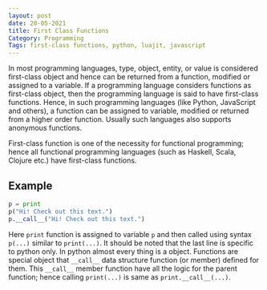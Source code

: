 ```yaml
---
layout: post
date: 20-05-2021
title: First Class Functions
Category: Programming
Tags: first-class functions, python, luajit, javascript
---
```


In most programming languages, type, object, entity, or value is considered first-class object and hence can be returned from a function, modified or assigned to a variable. If a programming language considers functions as first-class object, then the programming language is said to have first-class functions. Hence, in such programming languages (like Python, JavaScript and others), a function can be assigned to variable, modified or returned from a higher order function. Usually such languages also supports anonymous functions.

First-class function is one of the necessity for functional programming; hence all functional programming languages (such as Haskell, Scala, Clojure etc.) have first-class functions.

## Example

```python
p = print
p("Hi! Check out this text.")
p.__call__("Hi! Check out this text.")
```

Here `print` function is assigned to variable `p` and then called using syntax `p(...)` similar to `print(...)`. It should be noted that the last line is specific to python only. In python almost every thing is a object. Functions are special object that `__call__` data structure function (or member) defined for them. This `__call__` member function have all the logic for the parent function; hence calling `print(...)` is same as `print.__call__(...)`.
